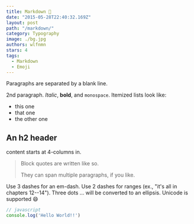 ```yaml
---
title: Markdown 📝
date: "2015-05-28T22:40:32.169Z"
layout: post
path: "/markdown/"
category: Typography
image: ./bg.jpg
authors: wlfnmn
stars: 4
tags:
  - Markdown
  - Emoji
---
```


Paragraphs are separated by a blank line.

2nd paragraph. _Italic_, **bold**, and `monospace`. Itemized lists
look like:

<!--more-->
- this one
- that one
- the other one

## An h2 header

content starts at 4-columns in.

> Block quotes are
> written like so.
>
> They can span multiple paragraphs,
> if you like.

Use 3 dashes for an em-dash. Use 2 dashes for ranges (ex., "it's all
in chapters 12--14"). Three dots ... will be converted to an ellipsis.
Unicode is supported 😄

```js
// javascript
console.log('Hello World!!')
```
